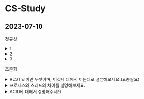# CS-Study


## 2023-07-10

정규성
<details>
 <summary> 1 </summary>
 <div markdown="1">
</details>

<details>
 <summary> 2 </summary>
 <div markdown="1">
</details>
   
<details>
 <summary> 3 </summary>
 <div markdown="1">
</details>
   
조준희
<details>
 <summary> RESTful이란 무엇이며, 이것에 대해서 아는대로 설명해보세요.(보충필요) </summary>
 <div markdown="1">
</details>

<details>
 <summary> 프로세스와 스레드의 차이를 설명해보세요. </summary>
 <div markdown="1">
</details>
   
<details>
 <summary> ACID에 대해서 설명해주세요. </summary>
 <div markdown="1">
</details>
